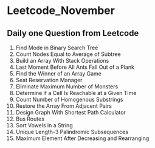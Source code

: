 # Leetcode_November
## Daily one Question from Leetcode
1. Find Mode in Binary Search Tree
2. Count Nodes Equal to Average of Subtree
3. Build an Array With Stack Operations
4.  Last Moment Before All Ants Fall Out of a Plank
5.  Find the Winner of an Array Game
6.  Seat Reservation Manager
7.  Eliminate Maximum Number of Monsters
8.  Determine if a Cell Is Reachable at a Given Time
9.  Count Number of Homogenous Substrings
10.  Restore the Array From Adjacent Pairs
11. Design Graph With Shortest Path Calculator
12. Bus Routes
13. Sort Vowels in a String
14. Unique Length-3 Palindromic Subsequences
15. Maximum Element After Decreasing and Rearranging
